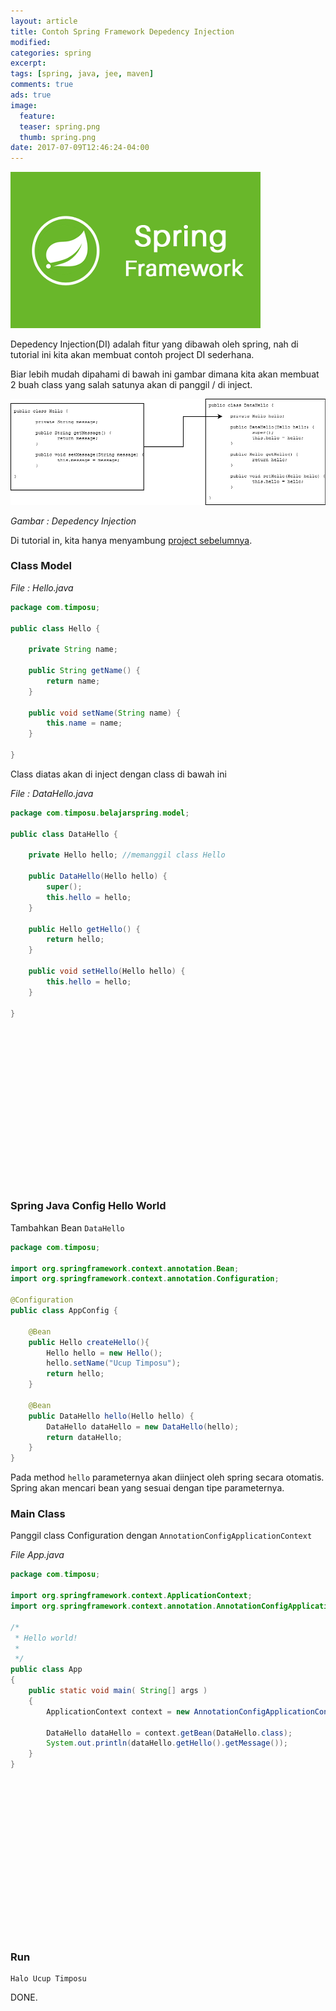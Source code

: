 ```yaml
---
layout: article
title: Contoh Spring Framework Depedency Injection
modified:
categories: spring
excerpt:
tags: [spring, java, jee, maven]
comments: true
ads: true
image:
  feature:
  teaser: spring.png
  thumb: spring.png
date: 2017-07-09T12:46:24-04:00
---
```


![Spring](/images/spring.png)

Depedency Injection(DI) adalah fitur yang dibawah oleh spring, nah di tutorial ini kita akan membuat contoh project DI sederhana.

Biar lebih mudah dipahami di bawah ini gambar dimana kita akan membuat 2 buah class yang salah satunya akan di panggil / di inject.

![Depedency Injection](/images/spring/DI.png)

*Gambar : Depedency Injection*

Di tutorial in, kita hanya menyambung [project sebelumnya](/contoh-spring-framework-hello-world-annotation/).

### Class Model

*File : Hello.java*

```java
package com.timposu;

public class Hello {

	private String name;

	public String getName() {
		return name;
	}

	public void setName(String name) {
		this.name = name;
	}

}
```

Class diatas akan di inject dengan class di bawah ini

*File : DataHello.java*

```java
package com.timposu.belajarspring.model;

public class DataHello {

	private Hello hello; //memanggil class Hello

	public DataHello(Hello hello) {
		super();
		this.hello = hello;
	}

	public Hello getHello() {
		return hello;
	}

	public void setHello(Hello hello) {
		this.hello = hello;
	}

}
```


<center><script async src="//pagead2.googlesyndication.com/pagead/js/adsbygoogle.js"></script><!-- BOX--><ins class="adsbygoogle"  style="display:inline-block;width:300px;height:250px" data-ad-client="ca-pub-4504493660273886" data-ad-slot="1638134271"></ins><script>(adsbygoogle = window.adsbygoogle || []).push({});</script></center>


### Spring Java Config Hello World

Tambahkan Bean `DataHello`

```java
package com.timposu;

import org.springframework.context.annotation.Bean;
import org.springframework.context.annotation.Configuration;

@Configuration
public class AppConfig {

	@Bean
	public Hello createHello(){
		Hello hello = new Hello();
		hello.setName("Ucup Timposu");
		return hello;
	}

	@Bean
	public DataHello hello(Hello hello) {
		DataHello dataHello = new DataHello(hello);
		return dataHello;
	}
}
```

Pada method `hello` parameternya akan diinject oleh spring secara otomatis. Spring akan mencari bean yang sesuai dengan tipe parameternya.


### Main Class

Panggil class Configuration dengan `AnnotationConfigApplicationContext`

*File App.java*

```java
package com.timposu;

import org.springframework.context.ApplicationContext;
import org.springframework.context.annotation.AnnotationConfigApplicationContext;

/*
 * Hello world!
 *
 */
public class App
{
    public static void main( String[] args )
    {
        ApplicationContext context = new AnnotationConfigApplicationContext(AppConfig.class);

        DataHello dataHello = context.getBean(DataHello.class);
        System.out.println(dataHello.getHello().getMessage());
    }
}
```


<center><script async src="//pagead2.googlesyndication.com/pagead/js/adsbygoogle.js"></script><!-- BOX--><ins class="adsbygoogle"  style="display:inline-block;width:300px;height:250px" data-ad-client="ca-pub-4504493660273886" data-ad-slot="1638134271"></ins><script>(adsbygoogle = window.adsbygoogle || []).push({});</script></center>


### Run

```
Halo Ucup Timposu
```

DONE.
